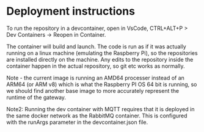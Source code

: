 # Deployment instructions
To run the repository in a devcontainer, open in VsCode, CTRL+ALT+P > Dev Containers -> Reopen in Container.

The container will build and launch. The code is run as if it was actually running on a linux machine (emulating the Raspberry Pi), so the repositories are installed directly on the machine.
Any edits to the repository inside the container happen in the actual repository, so git etc works as normally.

Note - the current image is running an AMD64 processer instead of an ARM64 (or ARM v8) which is what the Raspberry PI OS 64 bit is running, so we should find another base image to more accurately represent the runtime of the gateway.

Note2: Running the dev container with MQTT requires that it is deployed in the same docker network as the RabbitMQ container. This is configured with the runArgs parameter in the devcontainer.json file.
